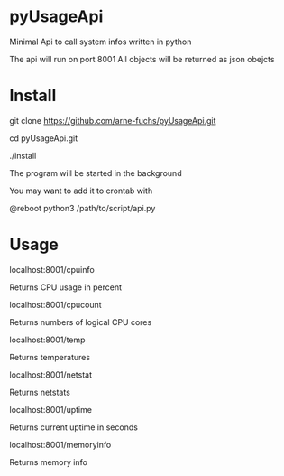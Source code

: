# pyUsageApi
Minimal Api to call system infos written in python

The api will run on port 8001
All objects will be returned as json obejcts

# Install

git clone https://github.com/arne-fuchs/pyUsageApi.git

cd pyUsageApi.git

./install


The program will be started in the background

You may want to add it to crontab with 

@reboot python3 /path/to/script/api.py 

# Usage

localhost:8001/cpuinfo

Returns CPU usage in percent


localhost:8001/cpucount

Returns numbers of logical CPU cores


localhost:8001/temp

Returns temperatures


localhost:8001/netstat

Returns netstats


localhost:8001/uptime

Returns current uptime in seconds


localhost:8001/memoryinfo

Returns memory info
